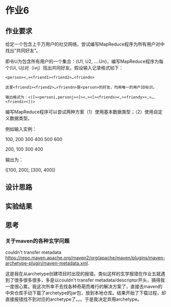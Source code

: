 # 作业6

## 作业要求

给定一个包含上千万用户的社交网络，尝试编写MapReduce程序为所有用户对中找出“共同好友”。

即令U为包含所有用户的一个集合：{U1, U2, ….Un}，编写MapReduce程序为每个(Ui, Uj)对（i≠j）找出共同好友。假设输入记录格式如下：

```
<person><,><friend1><friend2>…<friendn>

这里<friend1><friend2>…<friendn>是<person>的好友，均用唯一的用户ID标识。

输出格式为：<([><personi,personj><]><,><[><friendx><,><friendy><,>….<friendz><])>
```
编写MapReduce程序可以尝试两种方案（1）使用基本数据类型；（2）使用自定义数据类型。

例如输入实例：

100, 200	300	400	500	600

200, 100	300	400

输出为：

([100, 200], [300, 400])

## 设计思路

## 实验结果

## 思考

### 关于maven的各种玄学问题

couldn't transfer metadata https://repo.maven.apache.org/maven2/org/apache/maven/plugins/maven-archetype-plugin/maven-metadata.xml.

这是我在从archetype创建项目时出现的报错。类似这样的玄学报错在作业五就遇到了很多很多很多，多是以couldn't transfer metadata/descriptor开头，搞得我一度很心累。我这次所幸不去找各种奇葩而难行的解决方案了，直接去maven的中央仓库手动下载了archetype的jar包，放到本地仓库。结果开始了下载过程，却直接报错找不到对应的archetype了。。。于是我决定弃用archetype。